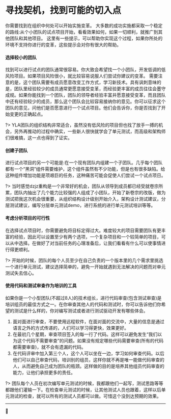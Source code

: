 # 寻找契机，找到可能的切入点

你需要找到在组织中何处可以开始实施变革。
大多数的成功实施都采取一个稳定的路线:从个小团队的试点项目开始，看看效果如何，如果一切顺利，就推广到其他团队和其他项目。
这里有一些提示，可以帮助你实现这个过程，如果你所处的环境不支持你进行的变革，这些提示会对你有很大的帮助。

#### 选择较小的团队

找到可以进行试点的团队通常很容易。你大致会希望找一个小团队，开发低调的低风险项目。如果项目风险很小，就比较容易说服人们尝试你建议的变革。
需要注意的是，这个团队需要有成员愿意改变工作方式，学习新技术。具有讽刺意味的是，团队里经验较少的成员通常更愿意接受变革，而经验更丰富的成员往往会墨守成规。如果你能找到一个团队，团队的领导者经验丰富井愿意接受变革，而且团队中还有经验较少的成员，那么这个团队会比较容易接纳你的意见。你可以征求这个团队的意见，问他们是否愿意进行一个试点项目。他们会告诉你，你是否找到了开始变更的正确起点。

?> YLA团队的组织结构非常适合，虽然没有低风险的项目但也找了放手一搏的机会，另外再推动的过程中确实，一些新人很快就学会了单元测试，而高级和架构师们很难搞，这一点也得到了证实。

#### 创建子团队

进行试点项目的另一个可能是:在一个现有团队内组建一个子团队。几乎每个团队都有一个“黑洞”组件需要维护，这个组件虽然有不少功能，但是也有很多缺陷。给这种组件增加功能是项艰巨的任务，这种痛苦可能会促使人们尝试一个试点项日。

?> 当时感觉dzjz重构是一个非常好的机会，团队从领导到成员都已经受就卷宗所累，团队内抽出了几个能力比较强的人组成了小团队，开始了新卷宗的改版，做为测试把我这次机会很重要，从组织结构设计级别开始介入，架构设计测试建议，分层测试建议，编写分层单元测试demo，进行系统的进行单元测试培训等等。

#### 考虑分析项目的可行性

在选择试点项目时，你需要避免将目标定得过大。难度较大的项目需要团队有更丰富的经验，因此可以设置至少有两个选项，一个复杂项目和一个较简单的项目，可以从中选择。在做好了对当前任务的心理准备后，让我们看看有什么可以使事情进行得更顺利。

?> 开始的时候，团队的每个人员至少在自己负责的一个版本里的几个需求里挑选一个进行单元测试，建议选择简单的，避免一开始就遇到无法解决的问题而对单元测试失去信心。

#### 使用代码和测试审查作为培训的工具

如果你是一个小型团队(不超过8人)的技术组长，进行代码审查(包含测试审查)是培训组员的最佳方式之一。在你审查其他人的代码和测试时，你可以告诉他们你希望的测试是什么样的，你对编写测试或者进行测试驱动开发有哪些体会。

1. 面对面进行审查，不要使用远程软件，在面对面的交流中，大量的信息是通过语言之外的方式传递的，人们可以学习得更快，效果更好。</br>
2. 在最初几个星期，审查项目签入的每一行了代码。这样可以避免发生“我们以为这个代码不需要审查”的问题。如果没有规定哪些代码需要审查(所有的代码都需要审查)，就不会有遗漏的代码。</br>
3. 在代码评审中加入第三个人，这个人可以坐在一边，学习如何审查代码。以后他们可以自己审查代码，培训别的组员，这样你就不再是唯一能做代码审查的人，从而避免自己成为团队的瓶颈。这样做的目的是培养其他组员代码审查的能力，让他们承担更多的责任。</br>

?> 团队每个人员在初次编写单元测试的时候，我都跟他们一起写，测试思路等等都跟他们灌输一下。在检查单元测试的时候，让其他测试人员也跟着，这样以后单元测试的检查，就可以所有的测试人员都可以做。可惜这个没到达预期的效果。

* * *
:bug: 
